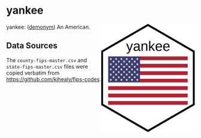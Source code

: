 # yankee

<img src="inst/img/yankee.png" width="250" align="right">

yankee: ([demonym](https://en.wikipedia.org/wiki/Demonym)) An American.

## Data Sources

The `county-fips-master.csv` and `state-fips-master.csv` files were copied verbatim from https://github.com/kjhealy/fips-codes.
